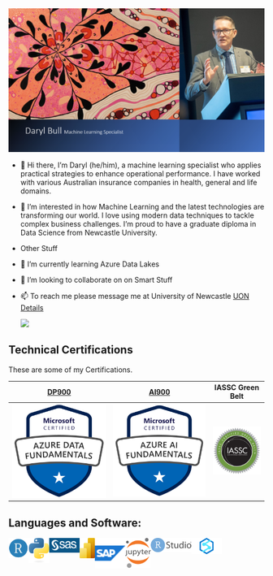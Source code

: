 
<!-- Banner -->

<img src="https://github.com/Clissold42/images/blob/main/Banner.png">

  - 👋 Hi there, I’m Daryl (he/him), a machine learning specialist who applies practical strategies to enhance operational performance. I have worked with various Australian insurance companies in health, general and life domains.
- 👀 I’m interested in how Machine Learning and the latest technologies are transforming our world. I love using modern data techniques to tackle complex business challenges. I’m proud to have a graduate diploma in Data Science from Newcastle University.
- Other Stuff
- 🌱 I’m currently learning Azure Data Lakes
- 💞️ I’m looking to collaborate on on Smart Stuff
- 📫 To reach me please message me at University of Newcastle [UON Details](https://www.newcastle.edu.au/profile/daryl-bull) 

  <!-- Social Links -->
  <p align="left"> 
  <a href="https://linkedin.com/in/darylbull"><img width="100px" src="https://img.shields.io/badge/-LinkedIn-0072b1?style=flat-square&logo=linkedin&logoColor=white"/></a>
  </p>

## Technical Certifications

These are some of my Certifications.  

|[**DP900**](https://www.youracclaim.com/earner/earned/badge/4bc029c0-4e81-4ce9-b835-a7607a887b15)|[**AI900**](https://www.youracclaim.com/earner/earned/badge/2de77be7-4abf-454c-bc84-07f257c28e6c)|**IASSC Green Belt**
|:---:|:---:|:---:|
|![DP900](https://github.com/Clissold42/images/blob/main/azure-data-fundamentals-600x600.png)|![AI900](https://github.com/Clissold42/images/blob/main/azure-ai-fundamentals-600x600.png)|![Green Belt](https://github.com/Clissold42/images/blob/main/IASSC-Certification-Badge-Green-Belt-250x250.png)|

## Languages and Software:


<img align="left" alt="RStudio" width="40px" src="https://github.com/Clissold42/images/blob/main/rstudio_104598.png" />
  <!--<img align="left" alt="RStudio" width="40px" src="https://github.com/Clissold42/Clissold42/blob/main/Rlogo.png" />-->
  <!--<img align="left" alt="Pthyontm" width="120px" src="https://github.com/Clissold42/Clissold42/blob/main/python-logo-master-v3-TM.png" />-->
<img align="left" alt="Pthyon2stm" width="40px" src="https://github.com/Clissold42/images/blob/main/python-logo-only-2snakes.png" />
<img align="left" alt="SAS" width="60px" src="https://github.com/Clissold42/images/blob/main/sas-logo-white-reversed-new.png" />
<img align="left" alt="PowerBI" width="30px" src="https://github.com/Clissold42/images/blob/main/Power-BI.png" />
<img align="left" alt="SAP" width="60px" src="https://github.com/Clissold42/images/blob/main/Sap-48.png" />
<img align="left" alt="Jupyter" width="50px" src="https://github.com/Clissold42/images/blob/main/Jupyter_Logo-597x700.png" />
<img align="left" alt="RStudio" width="80px" src="https://github.com/Clissold42/images/blob/main/RStudio-Logo-Flat.png" />
<img align="left" alt="Synapse" width="60px" src="https://github.com/Clissold42/images/blob/main/Azure%20synapse.png" />

<!---
Clissold42/Clissold42 is a ✨ special ✨ repository because its `README.md` (this file) appears on your GitHub profile.
You can click the Preview link to take a look at your changes.
--->
